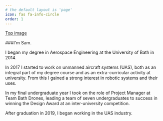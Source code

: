 ```yaml
---
# the default layout is 'page'
icon: fas fa-info-circle
order: 1
---
```


[Top image](https://samhyams.b-cdn.net/about_me.jpg)

###I'm Sam.

I began my degree in Aerospace Engineering at the University of Bath in 2014. 

In 2017 I started to work on unmanned aircraft systems (UAS), both as an integral part of my degree course and as an extra-curricular activity at university. From this I gained a strong interest in robotic systems and their uses.

In my final undergraduate year I took on the role of Project Manager at Team Bath Drones, leading a team of seven undergraduates to success in winning the Design Award at an inter-university competition.

After graduation in 2019, I began working in the UAS industry.
